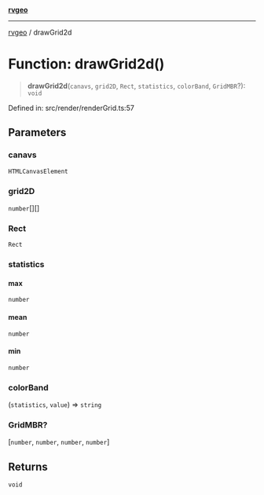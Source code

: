 [**rvgeo**](../README.md)

***

[rvgeo](../globals.md) / drawGrid2d

# Function: drawGrid2d()

> **drawGrid2d**(`canavs`, `grid2D`, `Rect`, `statistics`, `colorBand`, `GridMBR`?): `void`

Defined in: src/render/renderGrid.ts:57

## Parameters

### canavs

`HTMLCanvasElement`

### grid2D

`number`[][]

### Rect

`Rect`

### statistics

#### max

`number`

#### mean

`number`

#### min

`number`

### colorBand

(`statistics`, `value`) => `string`

### GridMBR?

\[`number`, `number`, `number`, `number`\]

## Returns

`void`
